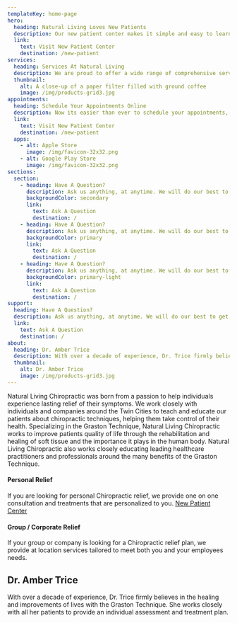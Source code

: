 ```yaml
---
templateKey: home-page
hero:
  heading: Natural Living Loves New Patients
  description: Our new patient center makes it simple and easy to learn more about how to get started with chiropractic care and a healthier life.
  link:
    text: Visit New Patient Center
    destination: /new-patient
services:
  heading: Services At Natural Living
  description: We are proud to offer a wide range of comprehensive services to meet the needs of adults, seniors, and pediatric patients.
  thumbnail:
    alt: A close-up of a paper filter filled with ground coffee
    image: /img/products-grid3.jpg
appointments:
  heading: Schedule Your Appointments Online
  description: Now its easier than ever to schedule your appointments, just fill out our online form and you are all set.
  link:
    text: Visit New Patient Center
    destination: /new-patient
  apps:
    - alt: Apple Store
      image: /img/favicon-32x32.png
    - alt: Google Play Store
      image: /img/favicon-32x32.png
sections:
  section:
    - heading: Have A Question?
      description: Ask us anything, at anytime. We will do our best to get back to you as soon as we can.
      backgroundColor: secondary
      link:
        text: Ask A Question
        destination: /
    - heading: Have A Question?
      description: Ask us anything, at anytime. We will do our best to get back to you as soon as we can.
      backgroundColor: primary
      link:
        text: Ask A Question
        destination: /
    - heading: Have A Question?
      description: Ask us anything, at anytime. We will do our best to get back to you as soon as we can.
      backgroundColor: primary-light
      link:
        text: Ask A Question
        destination: /
support:
  heading: Have A Question?
  description: Ask us anything, at anytime. We will do our best to get back to you as soon as we can.
  link:
    text: Ask A Question
    destination: /  
about:
  heading: Dr. Amber Trice
  description: With over a decade of experience, Dr. Trice firmly believes in the healing and improvements of lives with the Graston Technique. She works closely with all her patients to provide an individual assessment and treatment plan.
  thumbnail:
    alt: Dr. Amber Trice
    image: /img/products-grid3.jpg
---
```

Natural Living Chiropractic was born from a passion to help individuals experience lasting relief of their symptoms. We work closely with individuals and companies around the Twin Cities to teach and educate our patients about chiropractic techniques, helping them take control of their health. Specializing in the Graston Technique, Natural Living Chiropractic works to improve patients quality of life through the rehabilitation and healing of soft tissue and the importance it plays in the human body. Natural Living Chiropractic also works closely educating leading healthcare practitioners and professionals around the many benefits of the Graston Technique.

#### Personal Relief

If you are looking for personal Chiropractic relief, we provide one on one consultation and treatments that are personalized to you.
[New Patient Center](/new-patient)

#### Group / Corporate Relief

If your group or company is looking for a Chiropractic relief plan, we provide at location services tailored to meet both you and your employees needs.

## Dr. Amber Trice

With over a decade of experience, Dr. Trice firmly believes in the healing and improvements of lives with the Graston Technique. She works closely with all her patients to provide an individual assessment and treatment plan.
